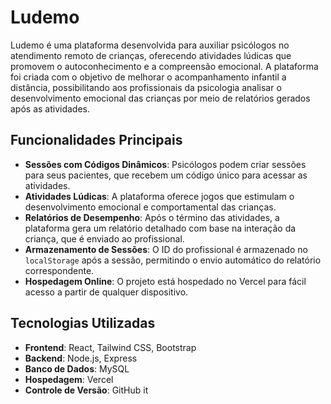 # Ludemo

Ludemo é uma plataforma desenvolvida para auxiliar psicólogos no atendimento remoto de crianças, oferecendo atividades lúdicas que promovem o autoconhecimento e a compreensão emocional. A plataforma foi criada com o objetivo de melhorar o acompanhamento infantil a distância, possibilitando aos profissionais da psicologia analisar o desenvolvimento emocional das crianças por meio de relatórios gerados após as atividades.

## Funcionalidades Principais

- **Sessões com Códigos Dinâmicos**: Psicólogos podem criar sessões para seus pacientes, que recebem um código único para acessar as atividades.
- **Atividades Lúdicas**: A plataforma oferece jogos que estimulam o desenvolvimento emocional e comportamental das crianças.
- **Relatórios de Desempenho**: Após o término das atividades, a plataforma gera um relatório detalhado com base na interação da criança, que é enviado ao profissional.
- **Armazenamento de Sessões**: O ID do profissional é armazenado no `localStorage` após a sessão, permitindo o envio automático do relatório correspondente.
- **Hospedagem Online**: O projeto está hospedado no Vercel para fácil acesso a partir de qualquer dispositivo.

## Tecnologias Utilizadas

- **Frontend**: React, Tailwind CSS, Bootstrap
- **Backend**: Node.js, Express
- **Banco de Dados**: MySQL
- **Hospedagem**: Vercel
- **Controle de Versão**: GitHub
it
